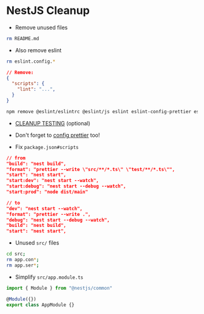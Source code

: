 # NestJS Cleanup

- Remove unused files

```sh
rm README.md
```

- Also remove eslint

```sh
rm eslint.config.*
```

```json
// Remove:
{
  "scripts": {
    "lint": "...",
  }
}
```

```sh
npm remove @eslint/eslintrc @eslint/js eslint eslint-config-prettier eslint-plugin-prettier typescript-eslint
```

- [CLEANUP TESTING](./testing.md) (optional)

- Don't forget to [config prettier](../../prettier/setup.md) too! 

- Fix `package.json#scripts`

```json
// from
"build": "nest build",
"format": "prettier --write \"src/**/*.ts\" \"test/**/*.ts\"",
"start": "nest start",
"start:dev": "nest start --watch",
"start:debug": "nest start --debug --watch",
"start:prod": "node dist/main"

// to
"dev": "nest start --watch",
"format": "prettier --write .",
"debug": "nest start --debug --watch",
"build": "nest build",
"start": "nest start",
```

- Unused `src/` files

```sh
cd src;
rm app.con*;
rm app.ser*;
```

- Simplify `src/app.module.ts`

```ts
import { Module } from "@nestjs/common"

@Module({})
export class AppModule {}
```
